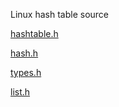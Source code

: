 

Linux hash table source 

[hashtable.h](https://github.com/torvalds/linux/blob/master/include/linux/hashtable.h)

[hash.h](https://github.com/torvalds/linux/blob/master/tools/include/linux/hash.h)

[types.h](https://github.com/torvalds/linux/blob/master/include/linux/types.h)

[list.h](https://github.com/torvalds/linux/blob/fa2e1ba3e9e39072fa7a6a9d11ac432c505b4ac7/include/linux/list.h)
